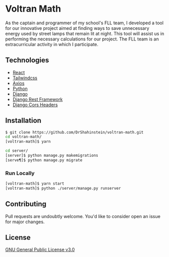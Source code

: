 # Voltran Math

As the captain and programmer of my school's FLL team, I developed a tool for our innovative project aimed at finding ways to save unnecessary energy used by street lamps that remain lit at night. This tool will assist us in performing the necessary calculations for our project. The FLL team is an extracurricular activity in which I participate.

## Technologies

- [React](https://reactjs.org/)
- [Tailwindcss](https://tailwindcss.com/)
- [Axios](https://axios-http.com/docs/intro)
- [Python](https://www.python.org/)
- [Django](https://www.djangoproject.com/)
- [Django Rest Framework](https://www.django-rest-framework.org/)
- [Django Cors Headers](https://pypi.org/project/django-cors-headers/)

## Installation

```bash
$ git clone https://github.com/DrShahinstein/voltran-math.git
cd voltran-math/
[voltran-math]$ yarn

cd server/
[server]$ python manage.py makemigrations
[serve¶]$ python manage.py migrate
```

### Run Locally

```bash
[voltran-math]$ yarn start
[voltran-math]$ python ./server/manage.py runserver
```

## Contributing

Pull requests are undoubtly welcome. You'd like to consider open an issue for major changes.

## License

[GNU General Public License v3.0](https://choosealicense.com/licenses/gpl-3.0/)

